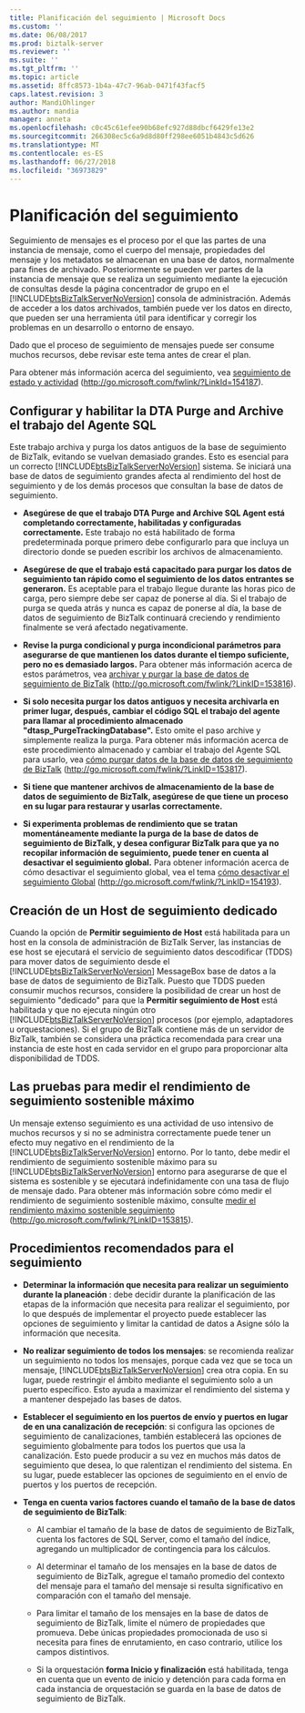 ```yaml
---
title: Planificación del seguimiento | Microsoft Docs
ms.custom: ''
ms.date: 06/08/2017
ms.prod: biztalk-server
ms.reviewer: ''
ms.suite: ''
ms.tgt_pltfrm: ''
ms.topic: article
ms.assetid: 8ffc8573-1b4a-47c7-96ab-0471f43facf5
caps.latest.revision: 3
author: MandiOhlinger
ms.author: mandia
manager: anneta
ms.openlocfilehash: c0c45c61efee90b68efc927d88dbcf6429fe13e2
ms.sourcegitcommit: 266308ec5c6a9d8d80ff298ee6051b4843c5d626
ms.translationtype: MT
ms.contentlocale: es-ES
ms.lasthandoff: 06/27/2018
ms.locfileid: "36973829"
---
```

# <a name="planning-for-tracking"></a>Planificación del seguimiento
Seguimiento de mensajes es el proceso por el que las partes de una instancia de mensaje, como el cuerpo del mensaje, propiedades del mensaje y los metadatos se almacenan en una base de datos, normalmente para fines de archivado. Posteriormente se pueden ver partes de la instancia de mensaje que se realiza un seguimiento mediante la ejecución de consultas desde la página concentrador de grupo en el [!INCLUDE[btsBizTalkServerNoVersion](../includes/btsbiztalkservernoversion-md.md)] consola de administración. Además de acceder a los datos archivados, también puede ver los datos en directo, que pueden ser una herramienta útil para identificar y corregir los problemas en un desarrollo o entorno de ensayo.  
  
 Dado que el proceso de seguimiento de mensajes puede ser consume muchos recursos, debe revisar este tema antes de crear el plan.  
  
 Para obtener más información acerca del seguimiento, vea [seguimiento de estado y actividad](http://go.microsoft.com/fwlink/?LinkId=154187) (http://go.microsoft.com/fwlink/?LinkId=154187).  
  
## <a name="configuring-and-enabling-the-dta-purge-and-archive-sql-agent-job"></a>Configurar y habilitar la DTA Purge and Archive el trabajo del Agente SQL  
 Este trabajo archiva y purga los datos antiguos de la base de seguimiento de BizTalk, evitando se vuelvan demasiado grandes. Esto es esencial para un correcto [!INCLUDE[btsBizTalkServerNoVersion](../includes/btsbiztalkservernoversion-md.md)] sistema. Se iniciará una base de datos de seguimiento grandes afecta al rendimiento del host de seguimiento y de los demás procesos que consultan la base de datos de seguimiento.  
  
-   **Asegúrese de que el trabajo DTA Purge and Archive SQL Agent está completando correctamente, habilitadas y configuradas correctamente.** Este trabajo no está habilitado de forma predeterminada porque primero debe configurarlo para que incluya un directorio donde se pueden escribir los archivos de almacenamiento.  
  
-   **Asegúrese de que el trabajo está capacitado para purgar los datos de seguimiento tan rápido como el seguimiento de los datos entrantes se generaron.** Es aceptable para el trabajo llegue durante las horas pico de carga, pero siempre debe ser capaz de ponerse al día. Si el trabajo de purga se queda atrás y nunca es capaz de ponerse al día, la base de datos de seguimiento de BizTalk continuará creciendo y rendimiento finalmente se verá afectado negativamente.  
  
-   **Revise la purga condicional y purga incondicional parámetros para asegurarse de que mantienen los datos durante el tiempo suficiente, pero no es demasiado largos.** Para obtener más información acerca de estos parámetros, vea [archivar y purgar la base de datos de seguimiento de BizTalk](http://go.microsoft.com/fwlink/?LinkID=153816) (http://go.microsoft.com/fwlink/?LinkID=153816).  
  
-   **Si solo necesita purgar los datos antiguos y necesita archivarla en primer lugar, después, cambiar el código SQL el trabajo del agente para llamar al procedimiento almacenado "dtasp_PurgeTrackingDatabase".** Esto omite el paso archive y simplemente realiza la purga. Para obtener más información acerca de este procedimiento almacenado y cambiar el trabajo del Agente SQL para usarlo, vea [cómo purgar datos de la base de datos de seguimiento de BizTalk](http://go.microsoft.com/fwlink/?LinkID=153817) (http://go.microsoft.com/fwlink/?LinkID=153817).  
  
-   **Si tiene que mantener archivos de almacenamiento de la base de datos de seguimiento de BizTalk, asegúrese de que tiene un proceso en su lugar para restaurar y usarlas correctamente.**  
  
-   **Si experimenta problemas de rendimiento que se tratan momentáneamente mediante la purga de la base de datos de seguimiento de BizTalk, y desea configurar BizTalk para que ya no recopilar información de seguimiento, puede tener en cuenta al desactivar el seguimiento global.** Para obtener información acerca de cómo desactivar el seguimiento global, vea el tema [cómo desactivar el seguimiento Global](http://go.microsoft.com/fwlink/?LinkID=154193) (http://go.microsoft.com/fwlink/?LinkID=154193).  
  
## <a name="creating-a-dedicated-tracking-host"></a>Creación de un Host de seguimiento dedicado  
 Cuando la opción de **Permitir seguimiento de Host** está habilitada para un host en la consola de administración de BizTalk Server, las instancias de ese host se ejecutará el servicio de seguimiento datos descodificar (TDDS) para mover datos de seguimiento desde el [!INCLUDE[btsBizTalkServerNoVersion](../includes/btsbiztalkservernoversion-md.md)] MessageBox base de datos a la base de datos de seguimiento de BizTalk. Puesto que TDDS pueden consumir muchos recursos, considere la posibilidad de crear un host de seguimiento "dedicado" para que la **Permitir seguimiento de Host** está habilitada y que no ejecuta ningún otro [!INCLUDE[btsBizTalkServerNoVersion](../includes/btsbiztalkservernoversion-md.md)] procesos (por ejemplo, adaptadores u orquestaciones). Si el grupo de BizTalk contiene más de un servidor de BizTalk, también se considera una práctica recomendada para crear una instancia de este host en cada servidor en el grupo para proporcionar alta disponibilidad de TDDS.  
  
## <a name="testing-to-measure-maximum-sustainable-tracking-throughput"></a>Las pruebas para medir el rendimiento de seguimiento sostenible máximo  
 Un mensaje extenso seguimiento es una actividad de uso intensivo de muchos recursos y si no se administra correctamente puede tener un efecto muy negativo en el rendimiento de la [!INCLUDE[btsBizTalkServerNoVersion](../includes/btsbiztalkservernoversion-md.md)] entorno. Por lo tanto, debe medir el rendimiento de seguimiento sostenible máximo para su [!INCLUDE[btsBizTalkServerNoVersion](../includes/btsbiztalkservernoversion-md.md)] entorno para asegurarse de que el sistema es sostenible y se ejecutará indefinidamente con una tasa de flujo de mensaje dado. Para obtener más información sobre cómo medir el rendimiento de seguimiento sostenible máximo, consulte [medir el rendimiento máximo sostenible seguimiento](http://go.microsoft.com/fwlink/?LinkID=153815) (<http://go.microsoft.com/fwlink/?LinkID=153815>).  
  
##  <a name="BKMK_TrackingBP"></a> Procedimientos recomendados para el seguimiento  
  
- **Determinar la información que necesita para realizar un seguimiento durante la planeación** : debe decidir durante la planificación de las etapas de la información que necesita para realizar el seguimiento, por lo que después de implementar el proyecto puede establecer las opciones de seguimiento y limitar la cantidad de datos a Asigne sólo la información que necesita.  
  
- **No realizar seguimiento de todos los mensajes**: se recomienda realizar un seguimiento no todos los mensajes, porque cada vez que se toca un mensaje, [!INCLUDE[btsBizTalkServerNoVersion](../includes/btsbiztalkservernoversion-md.md)] crea otra copia. En su lugar, puede restringir el ámbito mediante el seguimiento solo a un puerto específico. Esto ayuda a maximizar el rendimiento del sistema y a mantener despejado las bases de datos.  
  
- **Establecer el seguimiento en los puertos de envío y puertos en lugar de en una canalización de recepción**: si configura las opciones de seguimiento de canalizaciones, también establecerá las opciones de seguimiento globalmente para todos los puertos que usa la canalización. Esto puede producir a su vez en muchos más datos de seguimiento que desea, lo que ralentizan el rendimiento del sistema. En su lugar, puede establecer las opciones de seguimiento en el envío de puertos y los puertos de recepción.  
  
- **Tenga en cuenta varios factores cuando el tamaño de la base de datos de seguimiento de BizTalk**:  
  
  -   Al cambiar el tamaño de la base de datos de seguimiento de BizTalk, cuenta los factores de SQL Server, como el tamaño del índice, agregando un multiplicador de contingencia para los cálculos.  
  
  -   Al determinar el tamaño de los mensajes en la base de datos de seguimiento de BizTalk, agregue el tamaño promedio del contexto del mensaje para el tamaño del mensaje si resulta significativo en comparación con el tamaño del mensaje.  
  
  -   Para limitar el tamaño de los mensajes en la base de datos de seguimiento de BizTalk, limite el número de propiedades que promueva. Debe únicas propiedades promocionada de uso si necesita para fines de enrutamiento, en caso contrario, utilice los campos distintivos.  
  
  -   Si la orquestación **forma Inicio y finalización** está habilitada, tenga en cuenta que un evento de inicio y detención para cada forma en cada instancia de orquestación se guarda en la base de datos de seguimiento de BizTalk.